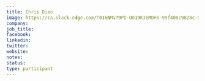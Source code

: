 ```yaml
---
title: Chris Diao
image: https://ca.slack-edge.com/T016NMV79PD-U019K3EMDHS-99f400c9828c-512
company: 
job_title: 
facebook:
linkedin: 
twitter: 
website:
notes:
status: 
type: participant
---
```


<!-- put more details about participant here -->
